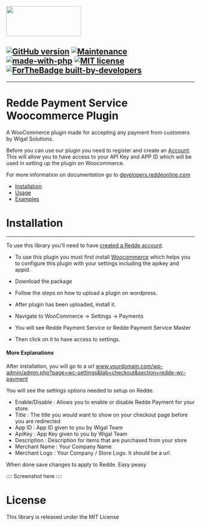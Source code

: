 <img src="https://www.reddeonline.com/assets/img/redde-logo.png" data-canonical-src="https://www.reddeonline.com/assets/img/redde-logo.png" width="200" height="80" />

[![GitHub version](https://d25lcipzij17d.cloudfront.net/badge.svg?id=gh&type=6&v=1.0&x2=0)](https://github.com/wigalsolutionsltd/woocommerce-redde-payment-service)
[![Maintenance](https://img.shields.io/badge/Maintained%3F-yes-green.svg)](https://github.com/wigalsolutionsltd/woocommerce-redde-payment-service)
[![made-with-php](https://img.shields.io/badge/Made%20with-PHP-1f425f.svg)](https://www.php.net/)
[![MIT license](https://img.shields.io/badge/License-MIT-blue.svg)](https://github.com/wigalsolutionsltd/woocommerce-redde-payment-service)
[![ForTheBadge built-by-developers](http://ForTheBadge.com/images/badges/built-by-developers.svg)](https://www.reddeonline.com/)
---------------------------------------------------------------------------
---------------------------------------------------------------------------
# Redde Payment Service Woocommerce Plugin
A WooCommerce plugin made for accepting any payment from customers by Wigal Solutions.

Before you can use our plugin you need to register and create an [Account](https://app.reddeonline.com/register). This will allow you to have access to your API Key and APP ID which will be used in setting up the plugin on Woocommerce.

For more information on documentation go to [developers.reddeonline.com](https://developers.reddeonline.com/rest-api.html)

 * [Installation](#installation)
 * [Usage](#usage)
 * [Examples](#examples)
 
# Installation
------------

To use this library you'll need to have [created a Redde account](https://app.reddeonline.com/register). 

* To use this plugin you must first install [Woocommerce](https://wordpress.org/plugins/woocommerce/) which helps you to configure this plugin with your settings including the apikey and appid.

* Download the package
* Follow the steps on how to upload a plugin on wordpress.
* After plugin has been uploaded, install it.
* Navigate to WooCommerce -> Settings -> Payments
* You will see Redde Payment Service or Redde Payment Service Master
* Then click on it to have access to settings. 


#### More Explanations

After installation, you will go to a url www.yourdomain.com/wp-admin/admin.php?page=wc-settings&tab=checkout&section=redde-wc-payment

You will see the settings options needed to setup on Redde.

* Enable/Disable : Allows you to enable or disable Redde Payment for your store.
* Title : The title you would want to show on your checkout page before you are redirected
* App ID : App ID given to you by Wigal Team
* ApiKey : App Key given to you by Wigal Team
* Description : Description for items that are purchased from your store
* Merchant Name : Your Company Name
* Merchant Logo : Your Company / Store Logo. It should be a url. 

When done save changes to apply to Redde. Easy peasy


:::: Screenshot here ::::



# License
This library is released under the MIT License